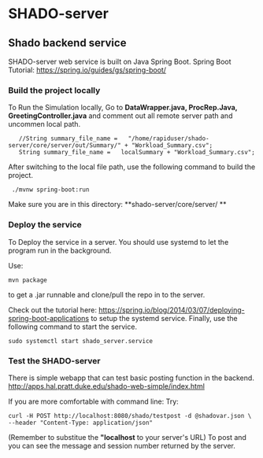 # SHADO-server
## Shado backend service
SHADO-server web service is built on Java Spring Boot. 
Spring Boot Tutorial: https://spring.io/guides/gs/spring-boot/

### Build the project locally
To Run the Simulation locally, Go to **DataWrapper.java, ProcRep.Java, GreetingController.java** and comment out all remote server path and uncommen local path.

```
   //String summary_file_name =   "/home/rapiduser/shado-server/core/server/out/Summary/" + "Workload_Summary.csv"; 
   String summary_file_name =   localSummary + "Workload_Summary.csv";
```
After switching to the local file path, use the following command to build the project.

```
 ./mvnw spring-boot:run
```
Make sure you are in this directory: **shado-server/core/server/ **
### Deploy the service

To Deploy the service in a server. You should use systemd to let the program run in the background.

Use:
```
mvn package
```
to get a .jar runnable and clone/pull the repo in to the server.

Check out the tutorial here: https://spring.io/blog/2014/03/07/deploying-spring-boot-applications to setup the systemd service.
Finally, use the following command to start the service.
```
sudo systemctl start shado_server.service
```
### Test the SHADO-server

There is simple webapp that can test basic posting function in the backend. http://apps.hal.pratt.duke.edu/shado-web-simple/index.html

If you are more comfortable with command line:
Try:
```
curl -H POST http://localhost:8080/shado/testpost -d @shadovar.json \
--header "Content-Type: application/json"
```
(Remember to substitue the **"localhost** to your server's URL) 
To post and you can see the message and session number returned by the server.


